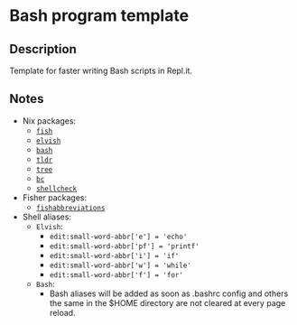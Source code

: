 # Bash program template

## Description

Template for faster writing Bash scripts in Repl.it.

## Notes

- Nix packages:
  - [`fish`](https://search.nixos.org/packages?channel=21.05&show=fish&from=0&size=50&sort=relevance&type=packages&query=fish)
  - [`elvish`](https://search.nixos.org/packages?channel=21.05&show=elvish&from=0&size=50&sort=relevance&type=packages&query=elvish)
  - [`bash`](https://search.nixos.org/packages?channel=21.05&show=bash_5&from=0&size=50&sort=relevance&type=packages&query=bash)
  - [`tldr`](https://search.nixos.org/packages?channel=21.05&show=tldr&from=0&size=50&sort=relevance&type=packages&query=tldr)
  - [`tree`](https://search.nixos.org/packages?channel=21.05&show=tree&from=0&size=50&sort=relevance&type=packages&query=tree)
  - [`bc`](https://search.nixos.org/packages?channel=21.11&show=bc&from=0&size=50&sort=relevance&type=packages&query=bc)
  - [`shellcheck`](https://search.nixos.org/packages?channel=21.11&show=shellcheck&from=0&size=50&sort=relevance&type=packages&query=shellcheck)
- Fisher packages:
  - [`fishabbreviations`](https://github.com/Console-Utils/fishabbreviations)
- Shell aliases:
  - `Elvish`:
    - `edit:small-word-abbr['e'] = 'echo'`
    - `edit:small-word-abbr['pf'] = 'printf'`
    - `edit:small-word-abbr['i'] = 'if'`
    - `edit:small-word-abbr['w'] = 'while'`
    - `edit:small-word-abbr['f'] = 'for'`
  - `Bash`:
    - Bash aliases will be added as soon as .bashrc config and others the same in the $HOME directory are not cleared at every page reload.
